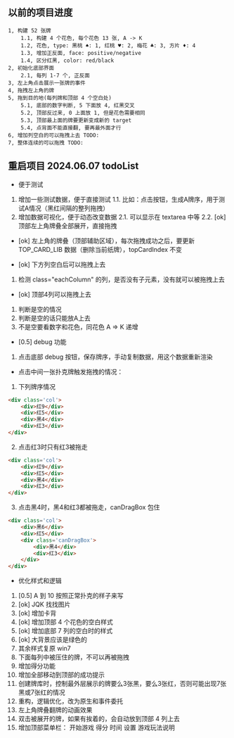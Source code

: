 ## 以前的项目进度
```
1, 构建 52 张牌
	1.1, 构建 4 个花色, 每个花色 13 张, A -> K
	1.2, 花色, type: 黑桃 ♠: 1, 红桃 ♥: 2, 梅花 ♣: 3, 方片 ♦: 4
	1.3, 增加正反面, face: positive/negative
	1.4, 区分红黑, color: red/black
2, 初始化底部界面
	2.1, 每列 1-7 个, 正反面
3, 左上角点击展示一张牌的事件
4, 拖拽左上角的牌
5, 拖到目的地(每列牌和顶部 4 个空白处)
	5.1, 底部的数字判断, 5 下面放 4, 红黑交叉
	5.2, 顶部反过来, 0 上面放 1, 但是花色需要相同
	5.3, 顶部最上面的牌要更新变成新的 target
	5.4, 点背面不能直接翻, 要再最外面才行
6, 增加列空白的可以拖拽上去 TODO:
7, 整体连续的可以拖拽 TODO:
```

## 重启项目 2024.06.07 todoList
- 便于测试
1. 增加一些测试数据，便于直接测试
	1.1. 比如：点击按钮，生成A牌序，用于测试A情况（黑红间隔的整列拖拽）
2. 增加数据可视化，便于动态改变数据
	2.1. 可以显示在 textarea 中等
	2.2. [ok] 顶部左上角牌叠全部展开，直接拖拽

- [ok] 左上角的牌叠（顶部辅助区域），每次拖拽成功之后，要更新 TOP_CARD_LIB 数据（删除当前纸牌），topCardIndex 不变

- [ok] 下方列空白后可以拖拽上去
1. 检测 class="eachColumn" 的列，是否没有子元素，没有就可以被拖拽上去

- [ok] 顶部4列可以拖拽上去
1. 判断是空的情况
2. 判断是空的话只能放A上去
3. 不是空要看数字和花色，同花色 A => K 递增

- [0.5] debug 功能
1. 点击底部 debug 按钮，保存牌序，手动复制数据，用这个数据重新渲染

- 点击中间一张扑克牌触发拖拽的情况：
1. 下列牌序情况
```html
<div class='col'>
	<div>红9</div>
	<div>红5</div>
	<div>黑4</div>
	<div>红3</div>
</div>
```
2. 点击红3时只有红3被拖走
```html
<div class='col'>
	<div>红9</div>
	<div>红5</div>
	<div>黑4</div>
	<div>红3</div>
</div>
```
3. 点击黑4时，黑4和红3都被拖走，canDragBox 包住
```html
<div class='col'>
	<div>黑6</div>
	<div>红5</div>
	<div class='canDragBox'>
		<div>黑4</div>
		<div>红3</div>
	</div>
</div>
```

- 优化样式和逻辑
1. [0.5] A 到 10 按照正常扑克的样子来写
2. [ok] JQK 找找图片
3. [ok] 增加卡背
4. [ok] 增加顶部 4 个花色的空白样式
5. [ok] 增加底部 7 列的空白时的样式
6. [ok] 大背景应该是绿色的
7. 其余样式复原 win7
8. 下面每列中被压住的牌，不可以再被拖拽
9. 增加得分功能
10. 增加全部移动到顶部的成功提示
11. 创建牌库时，控制最外层展示的牌要么3张黑，要么3张红，否则可能出现7张黑或7张红的情况
12. 重构，逻辑优化，改为原生和事件委托
13. 左上角牌叠翻牌的动画效果
14. 双击被展开的牌，如果有挨着的，会自动放到顶部 4 列上去
14. 增加顶部菜单栏：
	开始游戏
	得分
	时间
	设置
	游戏玩法说明
	